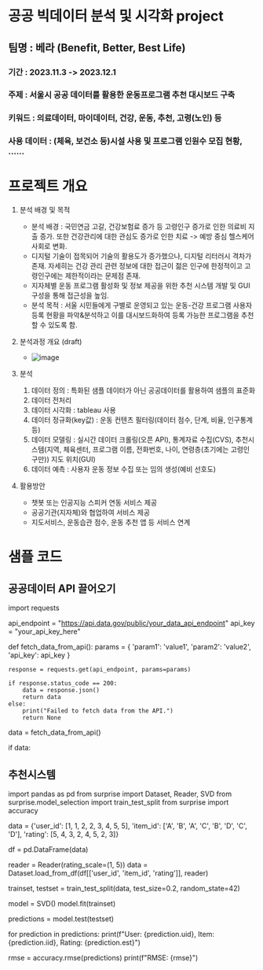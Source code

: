 # 공공 빅데이터 분석 및 시각화 project

## 팀명 : 베라 (Benefit, Better, Best Life) 
### 기간 : 2023.11.3 -> 2023.12.1
### 주제 : 서울시 공공 데이터를 활용한 운동프로그램 추천 대시보드 구축
### 키워드 : 의료데이터, 마이데이터, 건강, 운동, 추천, 고령(노인) 등
### 사용 데이터 : (체육, 보건소 등)시설 사용 및 프로그램 인원수 모집 현황, ......

# 프로젝트 개요 
1. 분석 배경 및 목적
   - 분석 배경 : 국민연금 고갈, 건강보험료 증가 등 고령인구 증가로 인한 의료비 지출 증가. 또한 건강관리에 대한 관심도 증가로 인한 치료 -> 예방 중심 헬스케어 사회로 변화.
   - 디지털 기술이 접목되어 기술의 활용도가 증가했으나, 디지털 리터러시 격차가 존재. 자세히는 건강 관리 관련 정보에 대한 접근이 젊은 인구에 한정적이고 고령인구에는 제한적이라는 문제점 존재.
   - 지자체별 운동 프로그램 활성화 및 정보 제공을 위한 추천 시스템 개발 및 GUI 구성을 통해 접근성을 높임.
   - 분석 목적 : 서울 시민들에게 구별로 운영되고 있는 운동-건강 프로그램 사용자 등록 현황을 파악&분석하고 이를 대시보드화하여 등록 가능한 프로그램을 추천할 수 있도록 함.
     
2. 분석과정 개요 (draft)
   - ![image](https://github.com/songmac/2023-Sesac-Project-Silver/assets/113491089/cbd0c65b-6e02-47e6-a95d-24696dc197a9)
3. 분석
   1) 데이터 정의 : 특화된 샘플 데이터가 아닌 공공데이터를 활용하여 샘플의 표준화
   2) 데이터 전처리
   3) 데이터 시각화 : tableau 사용
   4) 데이터 정규화(key값) : 운동 컨텐츠 필터링(데이터 점수, 단계, 비율, 인구통계 등)
   5) 데이터 모델링 : 실시간 데이터 크롤링(오픈 API), 통계자료 수집(CVS), 추천시스템(지역, 체육센터, 프로그램 이름, 전화번호, 나이, 연령층(초기에는 고령인구만)) 지도 위치(GUI)
   6) 데이터 예측 : 사용자 운동 정보 수집 또는 임의 생성(예비 선호도)
      
4. 활용방안
   - 챗봇 또는 인공지능 스피커 연동 서비스 제공
   - 공공기관(지자체)와 협업하여 서비스 제공
   - 지도서비스, 운동습관 점수, 운동 추천 앱 등 서비스 연계

# 샘플 코드
## 공공데이터 API 끌어오기
import requests

api_endpoint = "https://api.data.gov/public/your_data_api_endpoint"
api_key = "your_api_key_here"

def fetch_data_from_api():
    params = {
        'param1': 'value1',
        'param2': 'value2',
        'api_key': api_key
    }

    response = requests.get(api_endpoint, params=params)

    if response.status_code == 200:
        data = response.json()
        return data
    else:
        print("Failed to fetch data from the API.")
        return None

data = fetch_data_from_api()

if data:


## 추천시스템 

import pandas as pd
from surprise import Dataset, Reader, SVD
from surprise.model_selection import train_test_split
from surprise import accuracy

data = {'user_id': [1, 1, 2, 2, 3, 4, 5, 5],
        'item_id': ['A', 'B', 'A', 'C', 'B', 'D', 'C', 'D'],
        'rating': [5, 4, 3, 2, 4, 5, 2, 3]}

df = pd.DataFrame(data)

reader = Reader(rating_scale=(1, 5))
data = Dataset.load_from_df(df[['user_id', 'item_id', 'rating']], reader)

trainset, testset = train_test_split(data, test_size=0.2, random_state=42)

model = SVD()
model.fit(trainset)

predictions = model.test(testset)

for prediction in predictions:
    print(f"User: {prediction.uid}, Item: {prediction.iid}, Rating: {prediction.est}")

rmse = accuracy.rmse(predictions)
print(f"RMSE: {rmse}")




